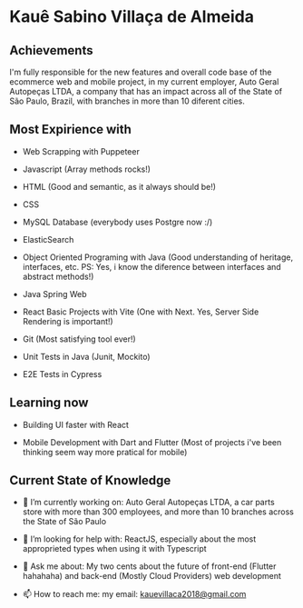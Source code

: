 # Kauê Sabino Villaça de Almeida

## Achievements

I'm fully responsible for the new features and overall code base of the ecommerce web and mobile project, in my current employer, Auto Geral Autopeças LTDA, a company that has an impact across all of the State of São Paulo, Brazil, with branches in more than 10 diferent cities.

## Most Expirience with

- Web Scrapping with Puppeteer

- Javascript (Array methods rocks!)

- HTML (Good and semantic, as it always should be!)

- CSS

- MySQL Database (everybody uses Postgre now :/)

- ElasticSearch

- Object Oriented Programing with Java (Good understanding of heritage, interfaces, etc. PS: Yes, i know the diference between interfaces and abstract methods!)

- Java Spring Web

- React Basic Projects with Vite (One with Next. Yes, Server Side Rendering is important!)

- Git (Most satisfying tool ever!)

- Unit Tests in Java (Junit, Mockito)

- E2E Tests in Cypress

## Learning now

- Building UI faster with React

- Mobile Development with Dart and Flutter (Most of projects i've been thinking seem way more pratical for mobile)

## Current State of Knowledge

- 🔭 I’m currently working on: Auto Geral Autopeças LTDA, a car parts store with more than 300 employees, and more than 10 branches across the State of São Paulo

- 🤔 I’m looking for help with: ReactJS, especially about the most approprieted types when using it with Typescript 

- 💬 Ask me about: My two cents about the future of front-end (Flutter hahahaha) and back-end (Mostly Cloud Providers) web development 

- 📫 How to reach me: my email: kauevillaca2018@gmail.com
